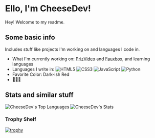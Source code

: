 # Ello, I'm CheeseDev! 

Hey! Welcome to my readme.

## Some basic info
Includes stuff like projects I'm working on and languages I code in.
 - What I'm currently working on: [PrizVideo](https://github.com/PrizVideo/PrizVideo-Main) and [Fauxbox](https://github.com/fauxbox-network), and learning languages
 - Languages I write in: ![HTML5](https://img.shields.io/badge/html5-%23E34F26.svg?style=for-the-badge&logo=html5&logoColor=white) ![CSS3](https://img.shields.io/badge/css3-%231572B6.svg?style=for-the-badge&logo=css3&logoColor=white) ![JavaScript](https://img.shields.io/badge/javascript-%23323330.svg?style=for-the-badge&logo=javascript&logoColor=%23F7DF1E) ![Python](https://img.shields.io/badge/python-3670A0?style=for-the-badge&logo=python&logoColor=ffdd54) 
 - Favorite Color: Dark-ish Red
 - 🦅🦅🦅

## Stats and similar stuff
![CheeseDev's Top Languages](https://github-readme-stats.vercel.app/api/top-langs/?username=callendv&theme=tokyonight&show_icons=true&hide_border=false&layout=compact)
![CheeseDev's Stats](https://github-readme-stats.vercel.app/api?username=callendv&theme=tokyonight&show_icons=true&hide_border=false&count_private=false)

### Trophy Shelf
[![trophy](https://github-profile-trophy.vercel.app/?username=callendv&theme=tokyonight)](https://github.com/ryo-ma/github-profile-trophy)
